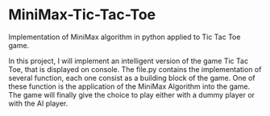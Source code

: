 # MiniMax-Tic-Tac-Toe
Implementation of MiniMax algorithm in python applied to Tic Tac Toe game.



In this project, I will implement an intelligent version of the game Tic Tac Toe, that is displayed on console.
The file.py contains the implementation of several function, each one consist as a building block of the game.
One of these function is the application of the MiniMax Algorithm into the game.
The game will finally give the choice to play either with a dummy player or with the AI player.
